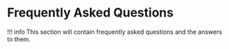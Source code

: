 # Frequently Asked Questions

!!! info
    This section will contain frequently asked questions and the answers to them.



